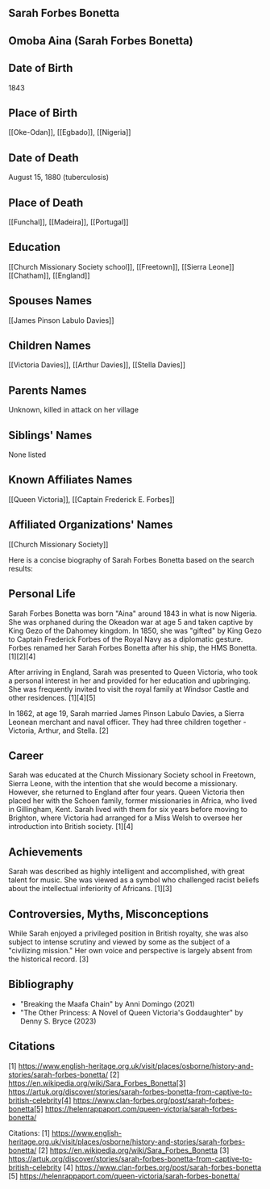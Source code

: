 ## Sarah Forbes Bonetta
 ## Omoba Aina (Sarah Forbes Bonetta)

## Date of Birth
1843

## Place of Birth
[[Oke-Odan]], [[Egbado]], [[Nigeria]]

## Date of Death
August 15, 1880 (tuberculosis)

## Place of Death
[[Funchal]], [[Madeira]], [[Portugal]]

## Education
[[Church Missionary Society school]], [[Freetown]], [[Sierra Leone]]
[[Chatham]], [[England]]

## Spouses Names
[[James Pinson Labulo Davies]]

## Children Names
[[Victoria Davies]], [[Arthur Davies]], [[Stella Davies]]

## Parents Names
Unknown, killed in attack on her village

## Siblings' Names
None listed

## Known Affiliates Names
[[Queen Victoria]], [[Captain Frederick E. Forbes]]

## Affiliated Organizations' Names
[[Church Missionary Society]]

Here is a concise biography of Sarah Forbes Bonetta based on the search results:

## Personal Life
Sarah Forbes Bonetta was born "Aina" around 1843 in what is now Nigeria. She was orphaned during the Okeadon war at age 5 and taken captive by King Gezo of the Dahomey kingdom. In 1850, she was "gifted" by King Gezo to Captain Frederick Forbes of the Royal Navy as a diplomatic gesture. Forbes renamed her Sarah Forbes Bonetta after his ship, the HMS Bonetta. [1][2][4]

After arriving in England, Sarah was presented to Queen Victoria, who took a personal interest in her and provided for her education and upbringing. She was frequently invited to visit the royal family at Windsor Castle and other residences. [1][4][5]

In 1862, at age 19, Sarah married James Pinson Labulo Davies, a Sierra Leonean merchant and naval officer. They had three children together - Victoria, Arthur, and Stella. [2]

## Career
Sarah was educated at the Church Missionary Society school in Freetown, Sierra Leone, with the intention that she would become a missionary. However, she returned to England after four years. Queen Victoria then placed her with the Schoen family, former missionaries in Africa, who lived in Gillingham, Kent. Sarah lived with them for six years before moving to Brighton, where Victoria had arranged for a Miss Welsh to oversee her introduction into British society. [1][4]

## Achievements
Sarah was described as highly intelligent and accomplished, with great talent for music. She was viewed as a symbol who challenged racist beliefs about the intellectual inferiority of Africans. [1][3]

## Controversies, Myths, Misconceptions
While Sarah enjoyed a privileged position in British royalty, she was also subject to intense scrutiny and viewed by some as the subject of a "civilizing mission." Her own voice and perspective is largely absent from the historical record. [3]

## Bibliography
- "Breaking the Maafa Chain" by Anni Domingo (2021)
- "The Other Princess: A Novel of Queen Victoria's Goddaughter" by Denny S. Bryce (2023)

## Citations
[1] https://www.english-heritage.org.uk/visit/places/osborne/history-and-stories/sarah-forbes-bonetta/
[2] https://en.wikipedia.org/wiki/Sara_Forbes_Bonetta[3] https://artuk.org/discover/stories/sarah-forbes-bonetta-from-captive-to-british-celebrity[4] https://www.clan-forbes.org/post/sarah-forbes-bonetta[5] https://helenrappaport.com/queen-victoria/sarah-forbes-bonetta/

Citations:
[1] https://www.english-heritage.org.uk/visit/places/osborne/history-and-stories/sarah-forbes-bonetta/
[2] https://en.wikipedia.org/wiki/Sara_Forbes_Bonetta
[3] https://artuk.org/discover/stories/sarah-forbes-bonetta-from-captive-to-british-celebrity
[4] https://www.clan-forbes.org/post/sarah-forbes-bonetta
[5] https://helenrappaport.com/queen-victoria/sarah-forbes-bonetta/